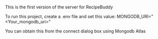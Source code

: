 This is the first version of the server for RecipeBuddy

To run this project, create a .env file and set this value:
MONGODB_URI="<Your_mongodb_uri>"

You can obtain this from the connect dialog box using Mongodb Atlas